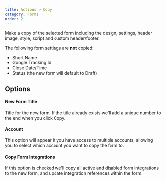 ```yaml
---
title: Actions > Copy
category: Forms
order: 2
---
```


Make a copy of the selected form including the design, settings, header image, style, script and custom header/footer.

The following form settings are **not** copied:

* Short Name
* Google Tracking Id
* Close Date/Time
* Status (the new form will default to Draft)

## Options

#### New Form Title
Title for the new form. If the title already exists we'll add a unique number to the end when you click Copy.

#### Account
This option will appear if you have access to multiple accounts, allowing you to select which account you want to copy the form to.

#### Copy Form Integrations
If this option is checked we'll copy all active and disabled form integrations to the new form, and update integration references within the form.